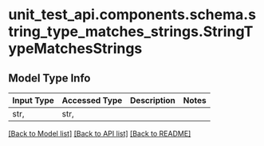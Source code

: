 <a id="StringTypeMatchesStrings"></a>
# unit_test_api.components.schema.string_type_matches_strings.StringTypeMatchesStrings

## Model Type Info
Input Type | Accessed Type | Description | Notes
------------ | ------------- | ------------- | -------------
str,  | str,  |  | 

[[Back to Model list]](../../../README.md#documentation-for-models) [[Back to API list]](../../../README.md#documentation-for-api-endpoints) [[Back to README]](../../../README.md)

